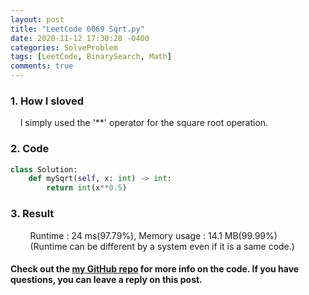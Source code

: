 ```yaml
---
layout: post
title: "LeetCode 0069 Sqrt.py"
date: 2020-11-12 17:30:28 -0400
categories: SolveProblem
tags: [LeetCode, BinarySearch, Math]
comments: true
---
```


### 1. How I sloved
&nbsp;&nbsp;&nbsp;&nbsp;I simply used the '**' operator for the square root operation.

### 2. Code
```python
class Solution:
    def mySqrt(self, x: int) -> int:
        return int(x**0.5)
```

### 3. Result
&nbsp;&nbsp;&nbsp;&nbsp;&nbsp;&nbsp;&nbsp;&nbsp;Runtime : 24 ms(97.79%), Memory usage : 14.1 MB(99.99%)  
&nbsp;&nbsp;&nbsp;&nbsp;&nbsp;&nbsp;&nbsp;&nbsp;(Runtime can be different by a system even if it is a same code.)

#### Check out the [my GitHub repo][hyuk-gh] for more info on the code. If you have questions, you can leave a reply on this post.
[hyuk-gh]:   https://github.com/dlgur1994/StudyAlgorithms
